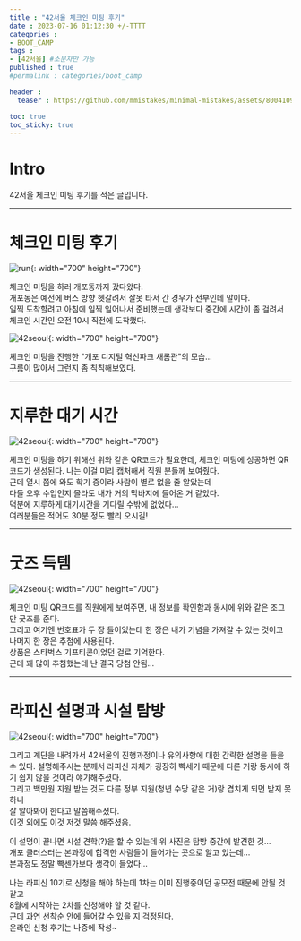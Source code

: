 ```yaml
---
title : "42서울 체크인 미팅 후기"
date : 2023-07-16 01:12:30 +/-TTTT
categories : 
- BOOT_CAMP
tags : 
- [42서울] #소문자만 가능
published : true
#permalink : categories/boot_camp

header :
  teaser : https://github.com/mmistakes/minimal-mistakes/assets/80041090/a87a0c0a-4d0c-4232-96e4-7b746d71ac3d

toc: true
toc_sticky: true
---
```


# Intro

42서울 체크인 미팅 후기를 적은 글입니다.     

-----------


# 체크인 미팅 후기


![run](https://mblogthumb-phinf.pstatic.net/MjAyMTA0MDVfMTEz/MDAxNjE3NTc2Nzg2MTY5.iCHEQl4vW0Dtf4I4sziv-3bfRFm5BFp30AD_CZA9YAYg.loecJtEjY8UY0FhAil45BGyb0cy9ZFiE7Fj-WnUCX68g.GIF.unesco1128/11.gif?type=w420){: width="700" height="700"} 


체크인 미팅을 하러 개포동까지 갔다왔다.   
개포동은 예전에 버스 방향 헷갈려서 잘못 타서 간 경우가 전부인데 말이다.   
일찍 도착할려고 아침에 일찍 일어나서 준비했는데 생각보다 중간에 시간이 좀 걸려서 체크인 시간인 오전 10시 직전에 도착했다.


![42seoul](https://github.com/mmistakes/minimal-mistakes/assets/80041090/a87a0c0a-4d0c-4232-96e4-7b746d71ac3d){: width="700" height="700"}    


체크인 미팅을 진행한 "개포 디지털 혁신파크 새롬관"의 모습...   
구름이 많아서 그런지 좀 칙칙해보였다.   

-----------------

# 지루한 대기 시간


![42seoul](https://github.com/mmistakes/minimal-mistakes/assets/80041090/72ebb792-908c-4712-aa63-bbdfdbbfce51){: width="700" height="700"}    


체크인 미팅을 하기 위해선 위와 같은 QR코드가 필요한데, 체크인 미팅에 성공하면 QR코드가 생성된다.
나는 이걸 미리 캡처해서 직원 분들께 보여줬다.   
근데 열시 쯤에 와도 학기 중이라 사람이 별로 없을 줄 알았는데   
다들 오후 수업인지 몰라도 내가 거의 막바지에 들어온 거 같았다.   
덕분에 지루하게 대기시간을 기다릴 수밖에 없었다...   
여러분들은 적어도 30분 정도 빨리 오시길!   

------------------------

# 굿즈 득템


![42seoul](https://github.com/mmistakes/minimal-mistakes/assets/80041090/9a7c2318-88f6-43d6-9a72-720795d94a78){: width="700" height="700"}         


체크인 미팅 QR코드를 직원에게 보여주면, 내 정보를 확인함과 동시에 위와 같은 조그만 굿즈를 준다.   
그리고 여기엔 번호표가 두 장 들어있는데 한 장은 내가 기념을 가져갈 수 있는 것이고   
나머지 한 장은 추첨에 사용된다.    
상품은 스타벅스 기프티콘이었던 걸로 기억한다.   
근데 꽤 많이 추첨했는데 난 결국 당첨 안됨...    

---------------------------

# 라피신 설명과 시설 탐방 


![42seoul](https://github.com/mmistakes/minimal-mistakes/assets/80041090/a3d1c063-8caa-45f7-b553-4f8f39b72e5e){: width="700" height="700"}      


그리고 계단을 내려가서 42서울의 진행과정이나 유의사항에 대한 간략한 설명을 들을 수 있다.
설명해주시는 분께서 라피신 자체가 굉장히 빡세기 때문에 다른 거랑 동시에 하기 쉽지 않을 것이라 얘기해주셨다.   
그리고 백만원 지원 받는 것도 다른 정부 지원(청년 수당 같은 거)랑 겹치게 되면 받지 못하니   
잘 알아봐야 한다고 말씀해주셨다.   
이것 외에도 이것 저것 말씀 해주셨음.   

이 설명이 끝나면 시설 견학(?)을 할 수 있는데 위 사진은 탐방 중간에 발견한 것...        
개포 클러스터는 본과정에 합격한 사람들이 들어가는 곳으로 알고 있는데...    
본과정도 정말 빡센가보다 생각이 들었다...   

나는 라피신 10기로 신청을 해야 하는데 1차는 이미 진행중이던 공모전 때문에 안될 것 같고    
8월에 시작하는 2차를 신청해야 할 것 같다.   
근데 과연 선착순 안에 들어갈 수 있을 지 걱정된다.   
온라인 신청 후기는 나중에 작성~